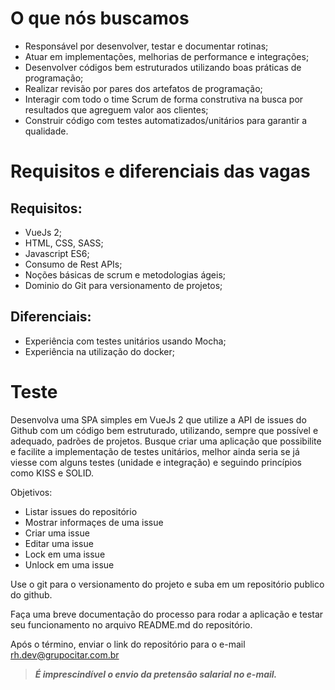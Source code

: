 # O que nós buscamos

* Responsável por desenvolver, testar e documentar rotinas;
* Atuar em implementações, melhorias de performance e integrações; 
* Desenvolver códigos bem estruturados utilizando boas práticas de programação;
* Realizar revisão por pares dos artefatos de programação; 
* Interagir com todo o time Scrum de forma construtiva na busca por resultados que agreguem valor aos clientes; 
* Construir código com testes automatizados/unitários para garantir a qualidade.

# Requisitos e diferenciais das vagas

## Requisitos:

* VueJs 2;
* HTML, CSS, SASS;
* Javascript ES6;
* Consumo de Rest APIs;
* Noções básicas de scrum e metodologias ágeis;
* Dominio do Git para versionamento de projetos;

## Diferenciais:

* Experiência com testes unitários usando Mocha;
* Experiência na utilização do docker;

# Teste

Desenvolva uma SPA simples em VueJs 2 que utilize a API de issues do Github com um código bem estruturado, utilizando, sempre que possível e adequado, padrões de projetos. Busque criar uma aplicação que possibilite e facilite a implementação de testes unitários, melhor ainda seria se já viesse com alguns testes (unidade e integração) e seguindo princípios como KISS e SOLID.

Objetivos:

* Listar issues do repositório
* Mostrar informaçes de uma issue
* Criar uma issue
* Editar uma issue
* Lock em uma issue
* Unlock em uma issue

Use o git para o versionamento do projeto e suba em um repositório publico do github.

Faça uma breve documentação do processo para rodar a aplicação e testar seu funcionamento no arquivo README.md do repositório.

Após o término, enviar o link do repositório para o e-mail rh.dev@grupocitar.com.br

> ***É imprescindível o envio da pretensão salarial no e-mail.*** 
